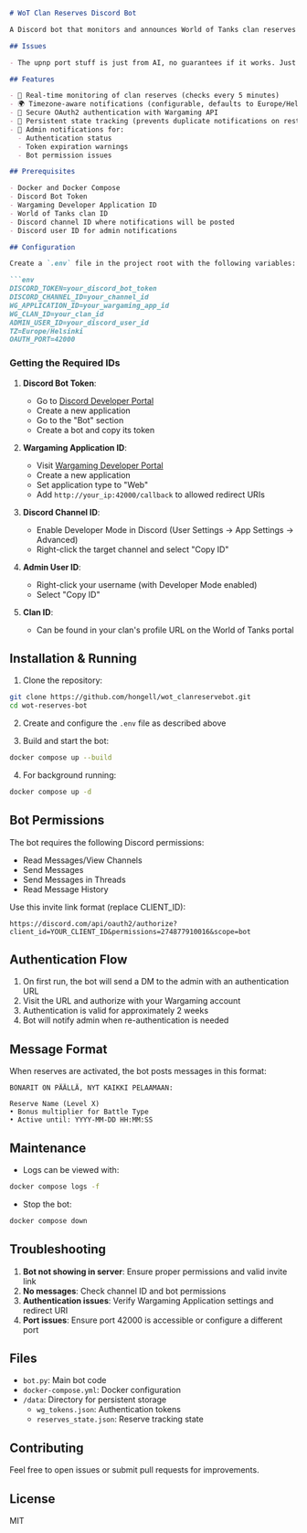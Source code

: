 ```markdown
# WoT Clan Reserves Discord Bot

A Discord bot that monitors and announces World of Tanks clan reserves status. When clan reserves are activated, the bot automatically posts notifications to a specified Discord channel.

## Issues

- The upnp port stuff is just from AI, no guarantees if it works. Just change callback url to localhost if running on the machine where you authenticating from. Also its plain http..

## Features

- 🔄 Real-time monitoring of clan reserves (checks every 5 minutes)
- 🌍 Timezone-aware notifications (configurable, defaults to Europe/Helsinki)
- 🔐 Secure OAuth2 authentication with Wargaming API
- 💾 Persistent state tracking (prevents duplicate notifications on restart)
- 👤 Admin notifications for:
  - Authentication status
  - Token expiration warnings
  - Bot permission issues

## Prerequisites

- Docker and Docker Compose
- Discord Bot Token
- Wargaming Developer Application ID
- World of Tanks clan ID
- Discord channel ID where notifications will be posted
- Discord user ID for admin notifications

## Configuration

Create a `.env` file in the project root with the following variables:

```env
DISCORD_TOKEN=your_discord_bot_token
DISCORD_CHANNEL_ID=your_channel_id
WG_APPLICATION_ID=your_wargaming_app_id
WG_CLAN_ID=your_clan_id
ADMIN_USER_ID=your_discord_user_id
TZ=Europe/Helsinki
OAUTH_PORT=42000
```

### Getting the Required IDs

1. **Discord Bot Token**:
   - Go to [Discord Developer Portal](https://discord.com/developers/applications)
   - Create a new application
   - Go to the "Bot" section
   - Create a bot and copy its token

2. **Wargaming Application ID**:
   - Visit [Wargaming Developer Portal](https://developers.wargaming.net/)
   - Create a new application
   - Set application type to "Web"
   - Add `http://your_ip:42000/callback` to allowed redirect URIs

3. **Discord Channel ID**:
   - Enable Developer Mode in Discord (User Settings → App Settings → Advanced)
   - Right-click the target channel and select "Copy ID"

4. **Admin User ID**:
   - Right-click your username (with Developer Mode enabled)
   - Select "Copy ID"

5. **Clan ID**:
   - Can be found in your clan's profile URL on the World of Tanks portal

## Installation & Running

1. Clone the repository:
```bash
git clone https://github.com/hongell/wot_clanreservebot.git
cd wot-reserves-bot
```

2. Create and configure the `.env` file as described above

3. Build and start the bot:
```bash
docker compose up --build
```

4. For background running:
```bash
docker compose up -d
```

## Bot Permissions

The bot requires the following Discord permissions:
- Read Messages/View Channels
- Send Messages
- Send Messages in Threads
- Read Message History

Use this invite link format (replace CLIENT_ID):
```
https://discord.com/api/oauth2/authorize?client_id=YOUR_CLIENT_ID&permissions=274877910016&scope=bot
```

## Authentication Flow

1. On first run, the bot will send a DM to the admin with an authentication URL
2. Visit the URL and authorize with your Wargaming account
3. Authentication is valid for approximately 2 weeks
4. Bot will notify admin when re-authentication is needed

## Message Format

When reserves are activated, the bot posts messages in this format:
```
BONARIT ON PÄÄLLÄ, NYT KAIKKI PELAAMAAN:

Reserve Name (Level X)
• Bonus multiplier for Battle Type
• Active until: YYYY-MM-DD HH:MM:SS
```

## Maintenance

- Logs can be viewed with:
```bash
docker compose logs -f
```

- Stop the bot:
```bash
docker compose down
```

## Troubleshooting

1. **Bot not showing in server**: Ensure proper permissions and valid invite link
2. **No messages**: Check channel ID and bot permissions
3. **Authentication issues**: Verify Wargaming Application settings and redirect URI
4. **Port issues**: Ensure port 42000 is accessible or configure a different port

## Files

- `bot.py`: Main bot code
- `docker-compose.yml`: Docker configuration
- `/data`: Directory for persistent storage
  - `wg_tokens.json`: Authentication tokens
  - `reserves_state.json`: Reserve tracking state

## Contributing

Feel free to open issues or submit pull requests for improvements.

## License

MIT
```

